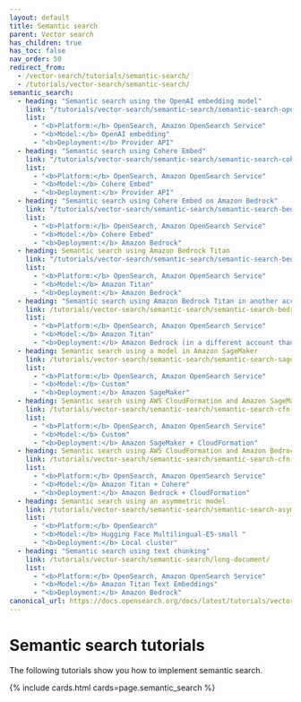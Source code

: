 ```yaml
---
layout: default
title: Semantic search
parent: Vector search
has_children: true
has_toc: false
nav_order: 50
redirect_from:
  - /vector-search/tutorials/semantic-search/
  - /tutorials/vector-search/semantic-search/
semantic_search:
  - heading: "Semantic search using the OpenAI embedding model"
    link: "/tutorials/vector-search/semantic-search/semantic-search-openai/"
    list:
      - "<b>Platform:</b> OpenSearch, Amazon OpenSearch Service"
      - "<b>Model:</b> OpenAI embedding"  
      - "<b>Deployment:</b> Provider API"  
  - heading: "Semantic search using Cohere Embed"
    link: "/tutorials/vector-search/semantic-search/semantic-search-cohere/"
    list:
      - "<b>Platform:</b> OpenSearch, Amazon OpenSearch Service"
      - "<b>Model:</b> Cohere Embed"  
      - "<b>Deployment:</b> Provider API"  
  - heading: "Semantic search using Cohere Embed on Amazon Bedrock"
    link: "/tutorials/vector-search/semantic-search/semantic-search-bedrock-cohere/"
    list:
      - "<b>Platform:</b> OpenSearch, Amazon OpenSearch Service"
      - "<b>Model:</b> Cohere Embed"  
      - "<b>Deployment:</b> Amazon Bedrock"  
  - heading: Semantic search using Amazon Bedrock Titan
    link: "/tutorials/vector-search/semantic-search/semantic-search-bedrock-titan/"
    list:
      - "<b>Platform:</b> OpenSearch, Amazon OpenSearch Service"
      - "<b>Model:</b> Amazon Titan"  
      - "<b>Deployment:</b> Amazon Bedrock"  
  - heading: "Semantic search using Amazon Bedrock Titan in another account"
    link: /tutorials/vector-search/semantic-search/semantic-search-bedrock-titan-other/
    list:
      - "<b>Platform:</b> OpenSearch, Amazon OpenSearch Service"
      - "<b>Model:</b> Amazon Titan"  
      - "<b>Deployment:</b> Amazon Bedrock (in a different account than your Amazon OpenSearch Service account)"
  - heading: Semantic search using a model in Amazon SageMaker
    link: /tutorials/vector-search/semantic-search/semantic-search-sagemaker/
    list: 
      - "<b>Platform:</b> OpenSearch, Amazon OpenSearch Service"
      - "<b>Model:</b> Custom"  
      - "<b>Deployment:</b> Amazon SageMaker"  
  - heading: Semantic search using AWS CloudFormation and Amazon SageMaker
    link: /tutorials/vector-search/semantic-search/semantic-search-cfn-sagemaker/
    list:
      - "<b>Platform:</b> OpenSearch, Amazon OpenSearch Service"
      - "<b>Model:</b> Custom"  
      - "<b>Deployment:</b> Amazon SageMaker + CloudFormation"
  - heading: Semantic search using AWS CloudFormation and Amazon Bedrock
    link: /tutorials/vector-search/semantic-search/semantic-search-cfn-bedrock/
    list:
      - "<b>Platform:</b> OpenSearch, Amazon OpenSearch Service"
      - "<b>Model:</b> Amazon Titan + Cohere"  
      - "<b>Deployment:</b> Amazon Bedrock + CloudFormation"
  - heading: Semantic search using an asymmetric model
    link: /tutorials/vector-search/semantic-search/semantic-search-asymmetric/
    list: 
      - "<b>Platform:</b> OpenSearch"
      - "<b>Model:</b> Hugging Face Multilingual-E5-small "  
      - "<b>Deployment:</b> Local cluster"  
  - heading: "Semantic search using text chunking"
    link: /tutorials/vector-search/semantic-search/long-document/
    list:
      - "<b>Platform:</b> OpenSearch, Amazon OpenSearch Service"
      - "<b>Model:</b> Amazon Titan Text Embeddings"  
      - "<b>Deployment:</b> Amazon Bedrock"
canonical_url: https://docs.opensearch.org/docs/latest/tutorials/vector-search/semantic-search/index/
---
```


# Semantic search tutorials

The following tutorials show you how to implement semantic search.

{% include cards.html cards=page.semantic_search %}
